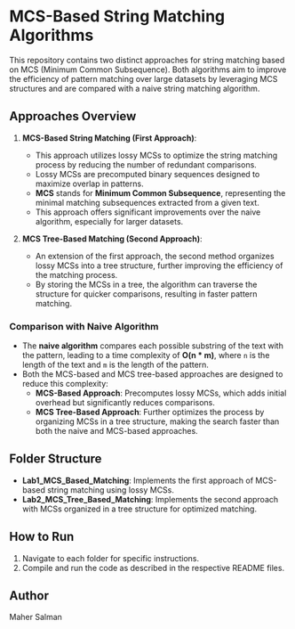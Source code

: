 # MCS-Based String Matching Algorithms

This repository contains two distinct approaches for string matching based on MCS (Minimum Common Subsequence). Both algorithms aim to improve the efficiency of pattern matching over large datasets by leveraging MCS structures and are compared with a naive string matching algorithm.

## Approaches Overview

1. **MCS-Based String Matching (First Approach)**:
   - This approach utilizes lossy MCSs to optimize the string matching process by reducing the number of redundant comparisons.
   - Lossy MCSs are precomputed binary sequences designed to maximize overlap in patterns.
   - **MCS** stands for **Minimum Common Subsequence**, representing the minimal matching subsequences extracted from a given text.
   - This approach offers significant improvements over the naive algorithm, especially for larger datasets.

2. **MCS Tree-Based Matching (Second Approach)**:
   - An extension of the first approach, the second method organizes lossy MCSs into a tree structure, further improving the efficiency of the matching process.
   - By storing the MCSs in a tree, the algorithm can traverse the structure for quicker comparisons, resulting in faster pattern matching.
   
### Comparison with Naive Algorithm
- The **naive algorithm** compares each possible substring of the text with the pattern, leading to a time complexity of **O(n * m)**, where `n` is the length of the text and `m` is the length of the pattern.
- Both the MCS-based and MCS tree-based approaches are designed to reduce this complexity:
  - **MCS-Based Approach**: Precomputes lossy MCSs, which adds initial overhead but significantly reduces comparisons.
  - **MCS Tree-Based Approach**: Further optimizes the process by organizing MCSs in a tree structure, making the search faster than both the naive and MCS-based approaches.

## Folder Structure
- **Lab1_MCS_Based_Matching**: Implements the first approach of MCS-based string matching using lossy MCSs.
- **Lab2_MCS_Tree_Based_Matching**: Implements the second approach with MCSs organized in a tree structure for optimized matching.

## How to Run
1. Navigate to each folder for specific instructions.
2. Compile and run the code as described in the respective README files.

## Author
Maher Salman
